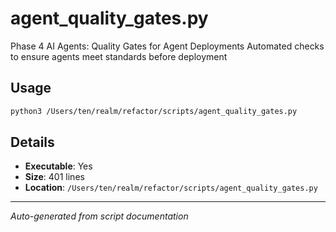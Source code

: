 # agent_quality_gates.py

Phase 4 AI Agents: Quality Gates for Agent Deployments
Automated checks to ensure agents meet standards before deployment

## Usage

```bash
python3 /Users/ten/realm/refactor/scripts/agent_quality_gates.py
```

## Details

- **Executable**: Yes
- **Size**: 401 lines
- **Location**: `/Users/ten/realm/refactor/scripts/agent_quality_gates.py`

---
*Auto-generated from script documentation*
